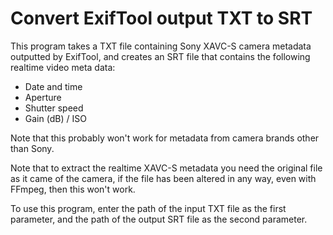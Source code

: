 # Convert ExifTool output TXT to SRT

This program takes a TXT file containing Sony XAVC-S camera metadata outputted by ExifTool, and creates an SRT file that contains the following realtime video meta data:
* Date and time
* Aperture
* Shutter speed
* Gain (dB) / ISO

Note that this probably won't work for metadata from camera brands other than Sony.

Note that to extract the realtime XAVC-S metadata you need the original file as it came of the camera, if the file has been altered in any way, even with FFmpeg, then this won't work.

To use this program, enter the path of the input TXT file as the first parameter, and the path of the output SRT file as the second parameter.

